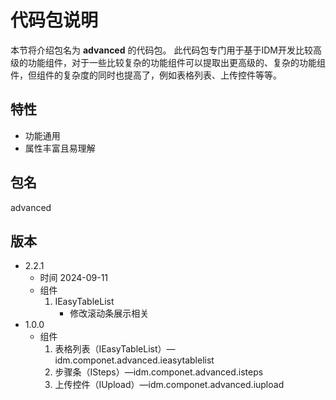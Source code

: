 # 代码包说明
本节将介绍包名为 **advanced** 的代码包。
此代码包专门用于基于IDM开发比较高级的功能组件，对于一些比较复杂的功能组件可以提取出更高级的、复杂的功能组件，但组件的复杂度的同时也提高了，例如表格列表、上传控件等等。
## 特性
- 功能通用
- 属性丰富且易理解
## 包名
advanced
## 版本
- 2.2.1
    - 时间 2024-09-11
    - 组件
        1. IEasyTableList
            - 修改滚动条展示相关
- 1.0.0
    - 组件
        1. 表格列表（IEasyTableList）—idm.componet.advanced.ieasytablelist
        2. 步骤条（ISteps）—idm.componet.advanced.isteps
        3. 上传控件（IUpload）—idm.componet.advanced.iupload
